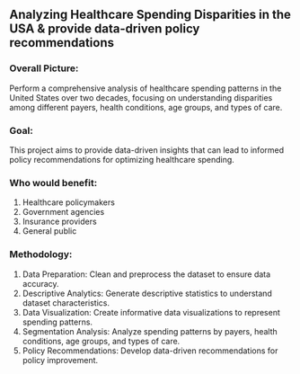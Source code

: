 ## Analyzing Healthcare Spending Disparities in the USA & provide data-driven policy recommendations


### Overall Picture: 

Perform a comprehensive analysis of healthcare spending patterns in the United States over two decades, focusing on understanding disparities among different payers, health conditions, age groups, and types of care. 

### Goal:
This project aims to provide data-driven insights that can lead to informed policy recommendations for optimizing healthcare spending.

### Who would benefit: 
1. Healthcare policymakers
2. Government agencies 
3. Insurance providers 
4. General public


### Methodology: 
1. Data Preparation: Clean and preprocess the dataset to ensure data accuracy. 
2. Descriptive Analytics: Generate descriptive statistics to understand dataset characteristics. 
3. Data Visualization: Create informative data visualizations to represent spending patterns. 
4. Segmentation Analysis: Analyze spending patterns by payers, health conditions, age groups, and types of care. 
5. Policy Recommendations: Develop data-driven recommendations for policy improvement. 

